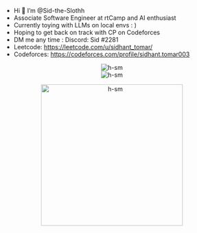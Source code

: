 -  Hi 👋 I’m @Sid-the-Slothh
- Associate Software Engineer at rtCamp and AI enthusiast 
- Currently toying with LLMs on local envs : )
- Hoping to get back on track with CP on Codeforces
- DM me any time : Discord: Sid #2281
- Leetcode: https://leetcode.com/u/sidhant_tomar/
- Codeforces: https://codeforces.com/profile/sidhant.tomar003

<p align="center" >
  <img src="https://github-readme-streak-stats.herokuapp.com/?user=sidhant-tomar-003&theme=gotham" alt="h-sm" />
  <br>
  <img src="https://github-readme-stats.vercel.app/api?username=sidhant-tomar-003&theme=gotham" alt="h-sm" />
</p>

<p align="center">
  <img src="https://github-readme-stats.vercel.app/api/top-langs?username=sidhant-tomar-003&show_icons=true&locale=en&layout=compact&theme=gotham" alt="h-sm" width="330"/>
</p>

